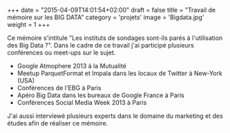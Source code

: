 +++
date = "2015-04-09T14:01:54+02:00"
draft = false
title = "Travail de mémoire sur les BIG DATA"
category = 'projets'
image = 'Bigdata.jpg'
weight = 1
+++

Ce mémoire s'intitule "Les instituts de sondages sont-ils parés à l'utilisation des Big Data ?".
Dans le cadre de ce travail j'ai participé plusieurs conférences ou meet-ups sur le sujet.

* Google Atmophere 2013 à la Mutualité
* Meetup ParquetFormat et Impala dans les locaux de Twitter à New-York (USA)
* Conférences de l'EBG à Paris
* Apéro Big Data dans les bureaux de Google France à Paris
* Conférences Social Media Week 2013 à Paris

J'ai aussi interviewé plusieurs experts dans le domaine du marketing et des études afin de réaliser ce mémoire.
